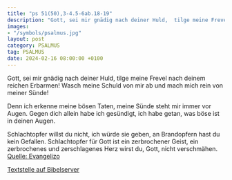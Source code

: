 ```yaml
---
title: "ps 51(50),3-4.5-6ab.18-19"
description: "Gott, sei mir gnädig nach deiner Huld,  tilge meine Frevel nach deinem reichen Erbarmen! Wasch meine Schuld von mir ab  und mach mich rein von meiner Sünde!  Denn ich erkenne meine bösen Taten,  meine Sünde steht mir immer vor Augen. Gegen dich allein habe ich gesündigt, ich h...."
images:
- "/symbols/psalmus.jpg"
layout: post
category: PSALMUS
tag: PSALMUS
date: 2024-02-16 08:00:00 +0100
---
```

Gott, sei mir gnädig nach deiner Huld, 
tilge meine Frevel nach deinem reichen Erbarmen!
Wasch meine Schuld von mir ab 
und mach mich rein von meiner Sünde!

Denn ich erkenne meine bösen Taten, 
meine Sünde steht mir immer vor Augen.
Gegen dich allein habe ich gesündigt,
ich habe getan, was böse ist in deinen Augen.<!--more-->

Schlachtopfer willst du nicht, ich würde sie geben, 
an Brandopfern hast du kein Gefallen.
Schlachtopfer für Gott ist ein zerbrochener Geist, 
ein zerbrochenes und zerschlagenes Herz 
wirst du, Gott, nicht verschmähen.<br>
[Quelle: Evangelizo](https://evangeliumtagfuertag.org/DE/gospel)

[Textstelle auf Bibelserver](https://www.bibleserver.com/EU/ps51(50),3-4.5-6ab.18-19)

